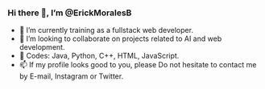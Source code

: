 ### Hi there 👋, I’m @ErickMoralesB

- 🌱 I’m currently training as a fullstack web developer.
- 👯 I’m looking to collaborate on projects related to AI and web development.
- 💬 Codes: Java, Python, C++, HTML, JavaScript.  
- 📫 If my profile looks good to you, please Do not hesitate to contact me by E-mail, Instagram or Twitter.
